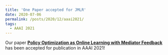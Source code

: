 ```yaml
---
title: 'One Paper accepted for JMLR'
date: 2020-07-06
permalink: /posts/2020/12/aaai2021/
tags:
  - AAAI 2021
---
```


Our paper <b>[Policy Optimization as Online Learning with Mediator Feedback](/publication/0011-2021-Policy-Optimization-as-Online-Learning-with-Mediator-Feedback)</b> has been accepted for publication in AAAI 2021!
